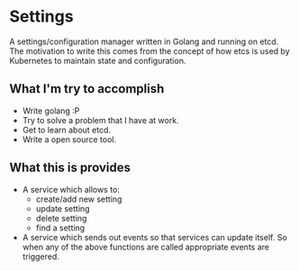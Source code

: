 # Settings

A settings/configuration manager written in Golang and running on etcd. The motivation to write this comes from the concept of how etcs is used by Kubernetes to maintain state and configuration.

## What I'm try to accomplish

- Write golang :P
- Try to solve a problem that I have at work.
- Get to learn about etcd.
- Write a open source tool.

## What this is provides

- A service which allows to:
  - create/add new setting
  - update setting
  - delete setting
  - find a setting
- A service which sends out events so that services can update itself. So when any of the above functions are called appropriate events are triggered.
